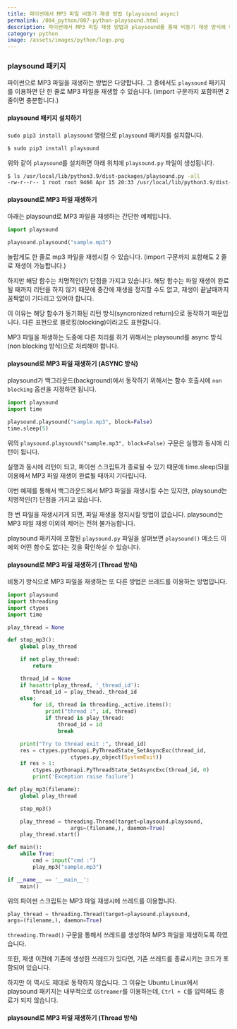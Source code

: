 ```yaml
---
title: 파이썬에서 MP3 파일 비동기 재생 방법 (playsound async)
permalink: /004_python/007-python-playsound.html
description: 파이썬에서 MP3 파일 재생 방법과 playsound를 통해 비동기 재생 방식에 대해서 설명합니다.
category: python
image: /assets/images/python/logo.png
---
```

### playsound 패키지


파이썬으로 MP3 파일을 재생하는 방법은 다양합니다. 
그 중에서도 <code>playsound</code> 패키지를 이용하면 
단 한 줄로 MP3 파일을 재생할 수 있습니다. 
(import 구문까지 포함하면 2 줄이면 충분합니다.) 


#### playsound 패키지 설치하기


<code>sudo pip3 install playsound</code> 명령으로 
<code>playsound</code> 패키지를 설치합니다. 


```bash
$ sudo pip3 install playsound
```


위와 같이 <code>playsound</code>를 설치하면 
아래 위치에 <code>playsound.py</code> 파일이 생성됩니다. 


```bash
$ ls /usr/local/lib/python3.9/dist-packages/playsound.py -all
-rw-r--r-- 1 root root 9466 Apr 15 20:33 /usr/local/lib/python3.9/dist-packages/playsound.py
```


#### playsound로 MP3 파일 재생하기


아래는 playsound로 MP3 파일을 재생하는 간단한 예제입니다. 


```python
import playsound

playsound.playsound("sample.mp3")
```


놀랍게도 한 줄로 mp3 파일을 재생시킬 수 있습니다. 
(import 구문까지 포함해도 2 줄로 재생이 가능합니다.) 


하지만 해당 함수는 치명적인(?) 단점을 가지고 있습니다. 
해당 함수는 파일 재생이 완료될 때까지 리턴을 하지 않기 때문에 
중간에 재생을 정지할 수도 없고, 재생이 끝날때까지 꼼짝없이 
기다리고 있어야 합니다. 


이 이유는 해당 함수가 동기화된 리턴 방식(syncronized return)으로 
동작하기 때문입니다. 
다른 표현으로 블로킹(blocking)이라고도 표현합니다. 


MP3 파일을 재생하는 도중에 다른 처리를 하기 위해서는 
playsound를 async 방식(non blocking 방식)으로 처리해야 합니다. 


#### playsound로 MP3 파일 재생하기 (ASYNC 방식)


playsound가 백그라운드(background)에서 동작하기 위해서는 
함수 호출시에 <code>non blocking</code> 옵션을 지정하면 됩니다. 


```python
import playsound
import time

playsound.playsound("sample.mp3", block=False)
time.sleep(5)
```

위의 <code>playsound.playsound("sample.mp3", block=False)</code> 구문은 
실행과 동시에 리턴이 됩니다. 


실행과 동시에 리턴이 되고, 파이썬 스크립트가 종료될 수 있기 때문에 
time.sleep(5)을 이용해서 MP3 파일 재생이 완료될 때까지 기다립니다. 


이번 예제를 통해서 백그라운드에서 MP3 파일을 재생시킬 수는 있지만, 
playsound는 치명적인(?) 단점을 가지고 있습니다. 


한 번 파일을 재생시키게 되면, 파일 재생을 정지시킬 방법이 없습니다. 
playsound는 MP3 파일 재생 이외의 제어는 전혀 불가능합니다. 


playsound 패키지에 포함된 <code>playsound.py</code> 파일을 살펴보면 
<code>playsound()</code> 메소드 이에외 어떤 함수도 없다는 것을 
확인하실 수 있습니다. 


#### playsound로 MP3 파일 재생하기 (Thread 방식)


비동기 방식으로 MP3 파일을 재생하는 또 다른 방법은 
쓰레드를 이용하는 방법입니다. 


```python
import playsound
import threading
import ctypes
import time

play_thread = None

def stop_mp3():
    global play_thread

    if not play_thread:
        return

    thread_id = None
    if hasattr(play_thread, '_thread_id'):
        thread_id = play_thead._thread_id
    else:
        for id, thread in threading._active.items():
            print("thread :", id, thread)
            if thread is play_thread:
                thread_id = id
                break

    print("Try to thread exit :", thread_id)
    res = ctypes.pythonapi.PyThreadState_SetAsyncExc(thread_id,
                    ctypes.py_object(SystemExit))
    if res > 1:
        ctypes.pythonapi.PyThreadState_SetAsyncExc(thread_id, 0)
        print('Exception raise failure')

def play_mp3(filename):
    global play_thread

    stop_mp3()

    play_thread = threading.Thread(target=playsound.playsound, 
                    args=(filename,), daemon=True)
    play_thread.start()

def main():
    while True:
        cmd = input("cmd :")
        play_mp3("sample.mp3")

if __name__ == '__main__':
    main()
```


위의 파이썬 스크립트는 MP3 파일 재생시에 쓰레드를 이용합니다. 


```python
play_thread = threading.Thread(target=playsound.playsound,
args=(filename,), daemon=True)
```


<code>threading.Thread()</code> 구문을 통해서 쓰레드를 생성하여 
MP3 파일을 재생하도록 하였습니다. 


또한, 재생 이전에 기존에 생성한 쓰레드가 있다면, 
기존 쓰레드를 종료시키는 코드가 포함되어 있습니다. 


하지만 이 역시도 제대로 동작하지 않습니다. 
그 이유는 Ubuntu Linux에서 playsound 패키지는 내부적으로 
<code>GStreamer</code>를 이용하는데, 
<code>Ctrl + C</code>를 입력해도 종료가 되지 않습니다. 


#### playsound로 MP3 파일 재생하기 (Thread 방식)
